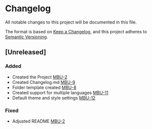 # Changelog

All notable changes to this project will be documented in this file.

The format is based on [Keep a Changelog](https://keepachangelog.com/en/1.0.0/),
and this project adheres to [Semantic Versioning](https://semver.org/spec/v2.0.0.html).

## [Unreleased]

### Added

- Created the Project [MBU-2](https://memebattle.atlassian.net/browse/MBU-2)
- Created Changelog.md [MBU-9](https://memebattle.atlassian.net/browse/MBU-9)
- Folder template created [MBU-8](https://memebattle.atlassian.net/browse/MBU-8)
- Created support for multiple languages [MBU-11](https://memebattle.atlassian.net/browse/MBU-11)
- Default theme and style settings [MBU-12](https://memebattle.atlassian.net/browse/MBU-12)

### Fixed

- Adjusted README [MBU-2](https://memebattle.atlassian.net/browse/MBU-2)
